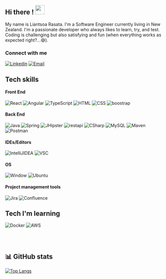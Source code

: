 ## Hi there ! <img src="https://raw.githubusercontent.com/MartinHeinz/MartinHeinz/master/wave.gif" width="30px">

My name is Liantsoa Rasata. I'm a Software Engineer currently living in New Zealand. I'm a passionate developer who always likes to learn, try, and test. Coding is challenging but also satisfying and fun (when everything works as expected right?...:sweat_smile:).

### Connect with me
<a href="https://www.linkedin.com/in/liantsoa-rasata-b682b6122/" target="_blank"><img src="https://img.shields.io/badge/-LinkedIn-%230077B5?logo=linkedin&logoColor=white" alt="Linkedin"></a>   <a href="mailto:rmliantsoa@gmail.com"><img src="https://img.shields.io/badge/Gmail-D14836?logo=gmail&logoColor=white" alt="Email"></a>

## Tech skills
#### Front End
<p>
  <img  alt="React" src="https://img.shields.io/badge/react-%2320232a.svg?style=for-the-badge&logo=react&logoColor=%2361DAFB">
  <img alt="Angular" src="https://img.shields.io/badge/Angular-DD0031?style=for-the-badge&logo=angular&logoColor=white">
  <img alt="TypeScript" src="https://img.shields.io/badge/TypeScript-007ACC?style=for-the-badge&logo=typescript&logoColor=white">
  <img alt="HTML" src="https://img.shields.io/badge/HTML5-E34F26?style=for-the-badge&logo=html5&logoColor=white">
  <img alt="CSS" src="https://img.shields.io/badge/CSS3-1572B6?style=for-the-badge&logo=css3&logoColor=white">
  <img alt="boostrap" src="https://img.shields.io/badge/Bootstrap-563D7C?style=for-the-badge&logo=bootstrap&logoColor=white">
</p>

#### Back End
<p>
  <img alt="Java" src="https://img.shields.io/badge/Java-ED8B00?style=for-the-badge&logo=java&logoColor=white">
  <img alt="Spring" src="https://img.shields.io/badge/Spring-6DB33F?style=for-the-badge&logo=spring&logoColor=white">
  <img alt="JHipster" src="https://img.shields.io/badge/JHipster-563D7C?style=for-the-badge&logo=jhipster&logoColor=white">
  <img alt="restapi" src="https://img.shields.io/badge/Restful%20API-0B94DE?style=for-the-badge&logoColor=white">
  <img alt="CSharp" src="https://img.shields.io/badge/C%23-239120?style=for-the-badge&logo=c-sharp&logoColor=white">
  <img alt="MySQL" src="https://img.shields.io/badge/MySQL-00000F?style=for-the-badge&logo=mysql&logoColor=white">
  <img alt="Maven" src="https://img.shields.io/badge/Apache%20Maven-C71A36?style=for-the-badge&logo=Apache%20Maven&logoColor=white">
  <img alt="Postman" src="https://img.shields.io/badge/Postman-FF6C37?style=for-the-badge&logo=postman&logoColor=white">
</p>

#### IDEs/Editors
<p>
  <img alt="IntelliJIDEA" src="https://img.shields.io/badge/IntelliJIDEA-000000.svg?style=for-the-badge&logo=intellij-idea&logoColor=white">
  <img alt="VSC" src="https://img.shields.io/badge/Visual%20Studio%20Code-0078d7.svg?style=for-the-badge&logo=visual-studio-code&logoColor=white">
</p>


#### OS
<p>
  <img alt="Window" src="https://img.shields.io/badge/Windows-0078D6?style=for-the-badge&logo=windows&logoColor=white">
  <img alt="Ubuntu" src="https://img.shields.io/badge/Ubuntu-E95420?style=for-the-badge&logo=ubuntu&logoColor=white">
</p>

#### Project management tools
<p>
  <img  alt="Jira" src="https://img.shields.io/badge/jira-%230A0FFF.svg?style=for-the-badge&logo=jira&logoColor=white">
  <img  alt="Confluence" src="https://img.shields.io/badge/confluence-%23172BF4.svg?style=for-the-badge&logo=confluence&logoColor=white">
</p>

## Tech I'm learning 
<p>
  <img  alt="Docker" src="https://img.shields.io/badge/docker-%230db7ed.svg?style=for-the-badge&logo=docker&logoColor=white">
  <img  alt="AWS" src="https://img.shields.io/badge/AWS-%23FF9900.svg?style=for-the-badge&logo=amazon-aws&logoColor=white">
</p>

<br/><br/>

## 📊 GitHub stats
[![Top Langs](https://github-readme-stats.vercel.app/api/top-langs/?username=lrasata&layout=compact)](https://github.com/lrasata/github-readme-stats)
